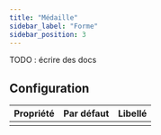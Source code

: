 ```yaml
---
title: "Médaille"
sidebar_label: "Forme"
sidebar_position: 3
---
```


TODO : écrire des docs

## Configuration

| Propriété | Par défaut | Libellé |
| ---------:|:----------:|:------- |
|           |            |         |
